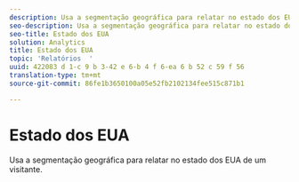 ```yaml
---
description: Usa a segmentação geográfica para relatar no estado dos EUA de um visitante.
seo-description: Usa a segmentação geográfica para relatar no estado dos EUA de um visitante.
seo-title: Estado dos EUA
solution: Analytics
title: Estado dos EUA
topic: 'Relatórios  '
uuid: 422083 d 1-c 9 b 3-42 e 6-b 4 f 6-ea 6 b 52 c 59 f 56
translation-type: tm+mt
source-git-commit: 86fe1b3650100a05e52fb2102134fee515c871b1

---
```



# Estado dos EUA

Usa a segmentação geográfica para relatar no estado dos EUA de um visitante.

